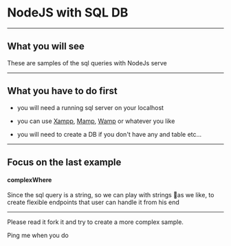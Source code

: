 # NodeJS with SQL DB

----
## What you will see

These are samples of the sql queries with NodeJs serve

----
## What you have to do first
* you will need a running sql server on your localhost

* you can use [Xampp](https://www.apachefriends.org/index.html), [Mamp](https://www.mamp.info/en/), [Wamp](http://www.wampserver.com/en/) or whatever you like

* you will need to create a DB if you don't have any and table etc...

----
## Focus on the last example
#### complexWhere
Since the sql query is a string, so we can play with strings 🎸as we like,
to create flexible endpoints that user can handle it from his end


----
Please read it fork it and try to create a more complex sample.

Ping me when you do
